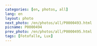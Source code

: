 ```yaml
---
categories: [en, photos, all]
lang: en
layout: photo
next_photo: /en/photos/all/P0000493.html
picname: P0000494
prev_photo: /en/photos/all/P0000495.html
tags: [Fotofalle, Lux]
---
```

